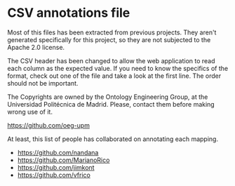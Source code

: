 # CSV annotations file

Most of this files has been extracted from previous projects.
They aren't generated specifically for this project, so they are
not subjected to the Apache 2.0 license.

The CSV header has been changed to allow the web application to
read each column as the expected value. If you need to know the 
specifics of the format, check out one of the file and take a
look at the first line. The order should not be important.

The Copyrights are owned by the Ontology Engineering Group, 
at the Universidad Politécnica de Madrid. Please, contact 
them before making wrong use of it.

https://github.com/oeg-upm

At least, this list of people has collaborated on annotating
each mapping.

* https://github.com/nandana
* https://github.com/MarianoRico
* https://github.com/jimkont
* https://github.com/vfrico

